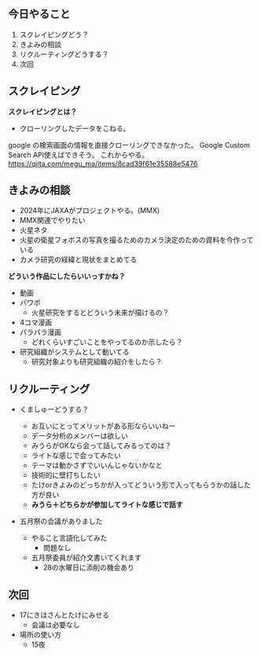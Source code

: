 ## 今日やること
  1. スクレイピングどう？
  2. きよみの相談
  3. リクルーティングどうする？
  4. 次回

## スクレイピング
  **スクレイピングとは？**
  - クローリングしたデータをこねる。

  google の検索画面の情報を直接クローリングできなかった。
  Google Custom Search API使えばできそう。
  これからやる。
  https://qiita.com/megu_ma/items/8cad39f61e35588e5476

## きよみの相談
- 2024年にJAXAがプロジェクトやる。(MMX)
- MMX関連でやりたい
- 火星ネタ
- 火星の衛星フォボスの写真を撮るためのカメラ決定のための資料を今作っている
- カメラ研究の経緯と現状をまとめてる

**どういう作品にしたらいいっすかね？**
- 動画
- パワポ
  - 火星研究をするとどういう未来が描けるの？
- 4コマ漫画
- パラパラ漫画
  - どれくらいすごいことをやってるのか示したら？
- 研究組織がシステムとして動いてる
  - 研究対象よりも研究組織の紹介をしたら？

## リクルーティング
- くましゅーどうする？
  - お互いにとってメリットがある形ならいいねー
  - データ分析のメンバーは欲しい
  - みうらがOKなら会って話してみるってのは？
  - ライトな感じで会ってみたい
  - テーマは動かさずでいいんじゃないかなと
  - 技術的に壁打ちしたい
  - たけorきよみのどっちかが入ってどういう形で入ってもらうかの話した方が良い
  - **みうら＋どちらかが参加してライトな感じで話す**

- 五月祭の会議がありました
  - やること言語化してみた
    - 問題なし
  - 五月祭委員が紹介文書いてくれます
    - 28の水曜日に添削の機会あり

## 次回
- 17にきほさんとたけにみせる
  - 会議は必要なし
- 場所の使い方
  - 15夜
